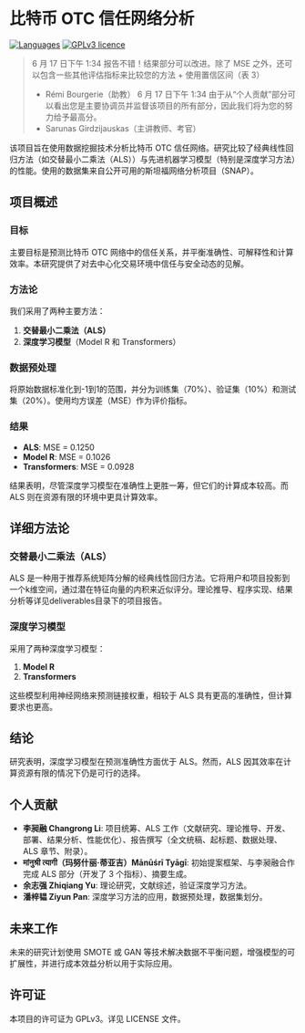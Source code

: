 # 比特币 OTC 信任网络分析

[![Languages](https://img.shields.io/badge/English-en-004791.svg)](README.md)
[![GPLv3 licence](https://img.shields.io/badge/license-GPLv3-lightgrey.svg)](LICENSE)

> 6 月 17 日下午 1:34
> 报告不错！结果部分可以改进。除了 MSE 之外，还可以包含一些其他评估指标来比较您的方法 + 使用置信区间（表 3）
> - Rémi Bourgerie（助教）
> 6 月 17 日下午 1:34
> 由于从“个人贡献”部分可以看出您是主要协调员并监督该项目的所有部分，因此我们将为您的努力给予最高分。
> - Sarunas Girdzijauskas（主讲教师、考官）

该项目旨在使用数据挖掘技术分析比特币 OTC 信任网络。研究比较了经典线性回归方法（如交替最小二乘法（ALS））与先进机器学习模型（特别是深度学习方法）的性能。使用的数据集来自公开可用的斯坦福网络分析项目（SNAP）。

## 项目概述

### 目标

主要目标是预测比特币 OTC 网络中的信任关系，并平衡准确性、可解释性和计算效率。本研究提供了对去中心化交易环境中信任与安全动态的见解。

### 方法论

我们采用了两种主要方法：

1. **交替最小二乘法（ALS）**
2. **深度学习模型**（Model R 和 Transformers）

### 数据预处理

将原始数据标准化到-1到1的范围，并分为训练集（70%）、验证集（10%）和测试集（20%）。使用均方误差（MSE）作为评价指标。

### 结果

- **ALS**: MSE = 0.1250
- **Model R**: MSE = 0.1026
- **Transformers**: MSE = 0.0928

结果表明，尽管深度学习模型在准确性上更胜一筹，但它们的计算成本较高。而 ALS 则在资源有限的环境中更具计算效率。

## 详细方法论

### 交替最小二乘法（ALS）

ALS 是一种用于推荐系统矩阵分解的经典线性回归方法。它将用户和项目投影到一个k维空间，通过潜在特征向量的内积来近似评分。理论推导、程序实现、结果分析等详见deliverables目录下的项目报告。

### 深度学习模型

采用了两种深度学习模型：

1. **Model R**
2. **Transformers**

这些模型利用神经网络来预测链接权重，相较于 ALS 具有更高的准确性，但计算要求也更高。

## 结论

研究表明，深度学习模型在预测准确性方面优于 ALS。然而，ALS 因其效率在计算资源有限的情况下仍是可行的选择。

## 个人贡献

- **李昶融 Changrong Li**: 项目统筹、ALS 工作（文献研究、理论推导、开发、部署、结果分析、性能优化）、报告撰写（全文统稿、起标题、数据处理、ALS 章节、附录）。
- **मांनुश्री त्यागी（玛努什丽·蒂亚吉）Mānūśrī Tyāgī**: 初始提案框架、与李昶融合作完成 ALS 部分（开发了 3 个指标）、摘要生成。
- **余志强 Zhiqiang Yu**: 理论研究，文献综述，验证深度学习方法。
- **潘梓韫 Ziyun Pan**: 深度学习方法的应用，数据预处理，数据集划分。

## 未来工作

未来的研究计划使用 SMOTE 或 GAN 等技术解决数据不平衡问题，增强模型的可扩展性，并进行成本效益分析以用于实际应用。

## 许可证

本项目的许可证为 GPLv3。详见 LICENSE 文件。